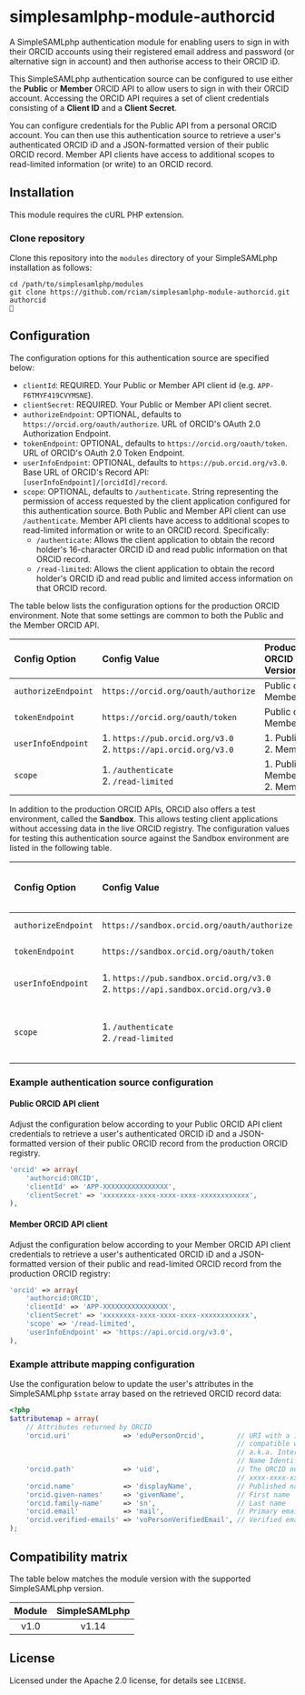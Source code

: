 # simplesamlphp-module-authorcid

A SimpleSAMLphp authentication module for enabling users to sign in with their ORCID accounts using their registered email address and password (or alternative sign in account) and then authorise access to their ORCID iD.

This SimpleSAMLphp authentication source can be configured to use either the **Public** or **Member** ORCID API to allow users to sign in with their ORCID account. Accessing the ORCID API requires a set of client credentials consisting of a **Client ID** and a **Client Secret**.

You can configure credentials for the Public API from a personal ORCID
account. You can then use this authentication source to retrieve a user's
authenticated ORCID iD and a JSON-formatted version of their public ORCID
record. Member API clients have access to additional scopes to read-limited information (or write) to an ORCID record.

## Installation

This module requires the cURL PHP extension.

### Clone repository

Clone this repository into the `modules` directory of your SimpleSAMLphp
installation as follows:

```shell
cd /path/to/simplesamlphp/modules
git clone https://github.com/rciam/simplesamlphp-module-authorcid.git authorcid
🍺
```

## Configuration

The configuration options for this authentication source are specified below:

* `clientId`: REQUIRED. Your Public or Member API client id (e.g. `APP-F6TMYF419CVYMSNE`).
* `clientSecret`: REQUIRED. Your Public or Member API client secret.
* `authorizeEndpoint`: OPTIONAL, defaults to `https://orcid.org/oauth/authorize`. URL of ORCID's OAuth 2.0 Authorization Endpoint.
* `tokenEndpoint`: OPTIONAL, defaults to `https://orcid.org/oauth/token`. URL of ORCID's OAuth 2.0 Token Endpoint.
* `userInfoEndpoint`: OPTIONAL, defaults to `https://pub.orcid.org/v3.0`. Base URL of ORCID's Record API: `[userInfoEndpoint]/[orcidId]/record`.
* `scope`: OPTIONAL, defaults to `/authenticate`. String representing the permission of access requested by the client application configured for this authentication source. Both Public and Member API client can use `/authenticate`. Member API clients have access to additional scopes to read-limited information or write to an ORCID record. Specifically:
  * `/authenticate`: Allows the client application to obtain the record holder's 16-character ORCID iD and read public information on that ORCID record.  
  * `/read-limited`: Allows the client application to obtain the record holder's ORCID iD and read public and limited access information on that ORCID record.

The table below lists the configuration options for the production ORCID environment. Note that some settings are common to both the Public and the Member ORCID API.

| Config Option        | Config Value  | Production ORCID API Version |
| :------------------- | :------------ | :------------------- |
| `authorizeEndpoint`  | `https://orcid.org/oauth/authorize` | Public or Member |
| `tokenEndpoint`      | `https://orcid.org/oauth/token`     | Public or Member |
| `userInfoEndpoint`   | 1. `https://pub.orcid.org/v3.0` <br/> 2. `https://api.orcid.org/v3.0` | 1. Public <br/> 2. Member |
| `scope`   | 1. `/authenticate` <br/> 2. `/read-limited` | 1. Public or Member <br/> 2. Member |

In addition to the production ORCID APIs, ORCID also offers a test environment, called the **Sandbox**. This allows testing client applications without accessing data in the live ORCID registry. The configuration values for testing this authentication source against the Sandbox environment are listed in the following table.

| Config Option        | Config Value  | Sandbox ORCID API Version |
| :------------------- | :------------ | :---------------- |
| `authorizeEndpoint`  | `https://sandbox.orcid.org/oauth/authorize` | Public or Member |
| `tokenEndpoint`      | `https://sandbox.orcid.org/oauth/token`     | Public or Member |
| `userInfoEndpoint`   | 1. `https://pub.sandbox.orcid.org/v3.0` <br/> 2. `https://api.sandbox.orcid.org/v3.0` | - Public <br/> - Member |
| `scope`   | 1. `/authenticate` <br/> 2. `/read-limited` | - Public or Member <br/> - Member |

### Example authentication source configuration

#### Public ORCID API client

Adjust the configuration below according to your Public ORCID API client credentials to retrieve a user's authenticated ORCID iD and a JSON-formatted version of their public ORCID record from the production ORCID registry.

```php
'orcid' => array(
    'authorcid:ORCID',
    'clientId' => 'APP-XXXXXXXXXXXXXXXX',
    'clientSecret' => 'xxxxxxxx-xxxx-xxxx-xxxx-xxxxxxxxxxxx',
),
```

#### Member ORCID API client

Adjust the configuration below according to your Member ORCID API client credentials to retrieve a user's authenticated ORCID iD and a JSON-formatted version of their public and read-limited ORCID record from the production ORCID registry:

```php
'orcid' => array(
    'authorcid:ORCID',
    'clientId' => 'APP-XXXXXXXXXXXXXXXX',
    'clientSecret' => 'xxxxxxxx-xxxx-xxxx-xxxx-xxxxxxxxxxxx',
    'scope' => '/read-limited',
    'userInfoEndpoint' => 'https://api.orcid.org/v3.0',
),
```

### Example attribute mapping configuration

Use the configuration below to update the user's attributes in the SimpleSAMLphp `$state` array based on the retrieved ORCID record data:

```php
<?php
$attributemap = array(
    // Attributes returned by ORCID
    'orcid.uri'             => 'eduPersonOrcid',        // URI with a 16-digit number
                                                        // compatible with ISO 27729,
                                                        // a.k.a. International Standard 
                                                        // Name Identifier (ISNI)
    'orcid.path'            => 'uid',                   // The ORCID number formatted as
                                                        // xxxx-xxxx-xxxx-xxxx
    'orcid.name'            => 'displayName',           // Published name
    'orcid.given-names'     => 'givenName',             // First name
    'orcid.family-name'     => 'sn',                    // Last name
    'orcid.email'           => 'mail',                  // Primary email address
    'orcid.verified-emails' => 'voPersonVerifiedEmail', // Verified email address(es)
);
```

## Compatibility matrix

The table below matches the module version with the supported SimpleSAMLphp version.

| Module |  SimpleSAMLphp |
|:------:|:--------------:|
| v1.0   | v1.14          |

## License

Licensed under the Apache 2.0 license, for details see `LICENSE`.
